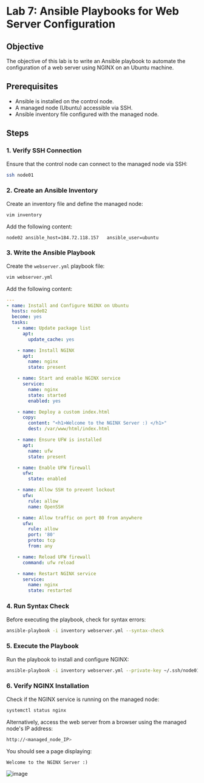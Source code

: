 # Lab 7: Ansible Playbooks for Web Server Configuration

## Objective

The objective of this lab is to write an Ansible playbook to automate the configuration of a web server using NGINX on an Ubuntu machine.

## Prerequisites

- Ansible is installed on the control node.
- A managed node (Ubuntu) accessible via SSH.
- Ansible inventory file configured with the managed node.

## Steps

### 1. Verify SSH Connection

Ensure that the control node can connect to the managed node via SSH:

```bash
ssh node01
```

### 2. Create an Ansible Inventory

Create an inventory file and define the managed node:

```bash
vim inventory
```

Add the following content:

```
node02 ansible_host=184.72.118.157   ansible_user=ubuntu

```

### 3. Write the Ansible Playbook

Create the `webserver.yml` playbook file:

```bash
vim webserver.yml
```

Add the following content:

```yaml
---
- name: Install and Configure NGINX on Ubuntu
  hosts: node02
  become: yes
  tasks:
    - name: Update package list
      apt:
        update_cache: yes

    - name: Install NGINX
      apt:
        name: nginx
        state: present

    - name: Start and enable NGINX service
      service:
        name: nginx
        state: started
        enabled: yes

    - name: Deploy a custom index.html
      copy:
        content: "<h1>Welcome to the NGINX Server :) </h1>"
        dest: /var/www/html/index.html

    - name: Ensure UFW is installed
      apt:
        name: ufw
        state: present

    - name: Enable UFW firewall
      ufw:
        state: enabled

    - name: Allow SSH to prevent lockout
      ufw:
        rule: allow
        name: OpenSSH

    - name: Allow traffic on port 80 from anywhere
      ufw:
        rule: allow
        port: '80'
        proto: tcp
        from: any

    - name: Reload UFW firewall
      command: ufw reload

    - name: Restart NGINX service
      service:
        name: nginx
        state: restarted


```

### 4. Run Syntax Check

Before executing the playbook, check for syntax errors:

```bash
ansible-playbook -i inventory webserver.yml --syntax-check
```

### 5. Execute the Playbook

Run the playbook to install and configure NGINX:

```bash
ansible-playbook -i inventory webserver.yml --private-key ~/.ssh/node01key.pem 
```

### 6. Verify NGINX Installation

Check if the NGINX service is running on the managed node:

```bash
systemctl status nginx
```

Alternatively, access the web server from a browser using the managed node's IP address: 

```bash
http://<managed_node_IP>
```

You should see a page displaying:

```
Welcome to the NGINX Server :)
```

![image](https://github.com/user-attachments/assets/2ced950c-26f7-457a-ab63-8848f513d45e)

